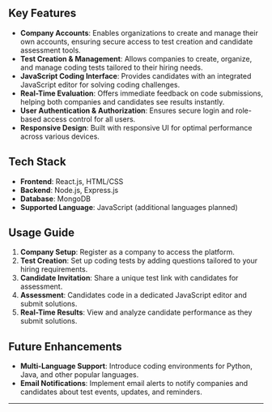 
## Key Features

- **Company Accounts**: Enables organizations to create and manage their own accounts, ensuring secure access to test creation and candidate assessment tools.
- **Test Creation & Management**: Allows companies to create, organize, and manage coding tests tailored to their hiring needs.
- **JavaScript Coding Interface**: Provides candidates with an integrated JavaScript editor for solving coding challenges.
- **Real-Time Evaluation**: Offers immediate feedback on code submissions, helping both companies and candidates see results instantly.
- **User Authentication & Authorization**: Ensures secure login and role-based access control for all users.
- **Responsive Design**: Built with responsive UI for optimal performance across various devices.

## Tech Stack

- **Frontend**: React.js, HTML/CSS
- **Backend**: Node.js, Express.js
- **Database**: MongoDB
- **Supported Language**: JavaScript (additional languages planned)

## Usage Guide

1. **Company Setup**: Register as a company to access the platform.
2. **Test Creation**: Set up coding tests by adding questions tailored to your hiring requirements.
3. **Candidate Invitation**: Share a unique test link with candidates for assessment.
4. **Assessment**: Candidates code in a dedicated JavaScript editor and submit solutions.
5. **Real-Time Results**: View and analyze candidate performance as they submit solutions.

## Future Enhancements

- **Multi-Language Support**: Introduce coding environments for Python, Java, and other popular languages.
- **Email Notifications**: Implement email alerts to notify companies and candidates about test events, updates, and reminders.

---


